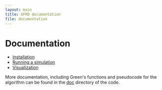 ```yaml
---
layout: main
title: GFRD documentation
file: documentation
---
```



Documentation
=============

* [Installation](/installation)
* [Running a simulation](/simulation)
* [Visualization](/visualization)

More documentation, including Green's functions and pseudocode for the 
algorithm can be found in the [doc](http://github.com/gfrd/gfrd/tree/develop/doc") directory of 
the code.


